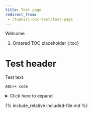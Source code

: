 ```yaml
---
title: Test page
redirect_from:
 - /tuakiri-doc-test/test-page
---
```


Welcome

1. Ordered TOC placeholder
{:toc}

# Test header

Test text.

    ABC++ code

<details markdown="1">
<summary>Click here to expand</summary>

# Details

* This is full of details.
* Lots of them

```
And some code
```

</details>

{% include_relative included-file.md %}
